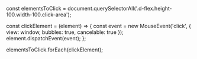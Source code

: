 const elementsToClick = document.querySelectorAll('.d-flex.height-100.width-100.click-area');

const clickElement = (element) => {
  const event = new MouseEvent('click', {
    view: window,
    bubbles: true,
    cancelable: true
  });
  element.dispatchEvent(event);
};

elementsToClick.forEach(clickElement);
